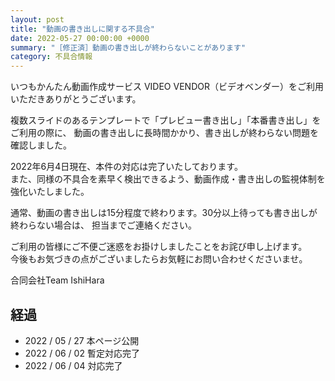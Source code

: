 ```yaml
---
layout: post
title: "動画の書き出しに関する不具合"
date: 2022-05-27 00:00:00 +0000
summary: "［修正済］動画の書き出しが終わらないことがあります"
category: 不具合情報
---
```


いつもかんたん動画作成サービス VIDEO VENDOR（ビデオベンダー）をご利用いただきありがとうございます。

複数スライドのあるテンプレートで「プレビュー書き出し」「本番書き出し」をご利用の際に、
動画の書き出しに長時間かかり、書き出しが終わらない問題を確認しました。

2022年6月4日現在、本件の対応は完了いたしております。 \
また、同様の不具合を素早く検出できるよう、動画作成・書き出しの監視体制を強化いたしました。

通常、動画の書き出しは15分程度で終わります。30分以上待っても書き出しが終わらない場合は、
担当までご連絡ください。

ご利用の皆様にご不便ご迷惑をお掛けしましたことをお詫び申し上げます。 \
今後もお気づきの点がございましたらお気軽にお問い合わせくださいませ。

合同会社Team IshiHara

## 経過

- 2022 / 05 / 27 本ページ公開
- 2022 / 06 / 02 暫定対応完了
- 2022 / 06 / 04 対応完了
